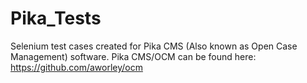 # Pika_Tests
Selenium test cases created for Pika CMS (Also known as Open Case Management) software.
Pika CMS/OCM can be found here:
https://github.com/aworley/ocm
